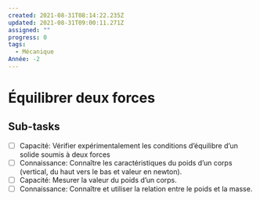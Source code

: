 ```yaml
---
created: 2021-08-31T08:14:22.235Z
updated: 2021-08-31T09:00:11.271Z
assigned: ""
progress: 0
tags:
  - Mécanique
Année: -2
---
```


# Équilibrer deux forces

## Sub-tasks

- [ ] Capacité: Vérifier expérimentalement les conditions d’équilibre d’un solide soumis à deux forces
- [ ] Connaissance: Connaître les caractéristiques du poids d’un corps (vertical, du haut vers le bas et valeur en newton).
- [ ] Capacité: Mesurer la valeur du poids d’un corps.
- [ ] Connaissance: Connaître et utiliser la relation entre le poids et la masse.
